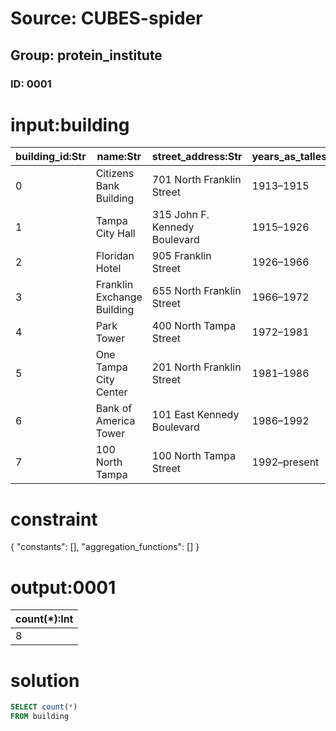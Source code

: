 # Source: CUBES-spider
## Group: protein_institute
### ID: 0001

# input:building

| building_id:Str | name:Str | street_address:Str | years_as_tallest:Str | height_feet:Int | floors:Int |
|---|---|---|---|---|---|
| 0 | Citizens Bank Building | 701 North Franklin Street | 1913–1915 | 145 | 12 |
| 1 | Tampa City Hall | 315 John F. Kennedy Boulevard | 1915–1926 | 160 | 10 |
| 2 | Floridan Hotel | 905 Franklin Street | 1926–1966 | 204 | 17 |
| 3 | Franklin Exchange Building | 655 North Franklin Street | 1966–1972 | 280 | 22 |
| 4 | Park Tower | 400 North Tampa Street | 1972–1981 | 458 | 36 |
| 5 | One Tampa City Center | 201 North Franklin Street | 1981–1986 | 537 | 39 |
| 6 | Bank of America Tower | 101 East Kennedy Boulevard | 1986–1992 | 577 | 42 |
| 7 | 100 North Tampa | 100 North Tampa Street | 1992–present | 579 | 42 |

# constraint

{
  "constants": [],
  "aggregation_functions": []
}

# output:0001

| count(*):Int |
|---|
| 8 |

# solution

```sql
SELECT count(*)
FROM building
```
